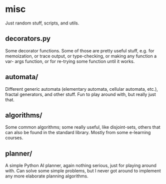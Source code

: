 # misc
Just random stuff, scripts, and utils.

decorators.py
-------------
Some decorator functions. Some of those are pretty useful stuff, e.g. for
memoization, or trace output, or type-checking, or making any function a var-
args function, or for re-trying some function until it works.

automata/
---------
Different generic automata (elementary automata, cellular automata, etc.),
fractal generators, and other stuff. Fun to play around with, but really just 
that.

algorithms/
-----------
Some common algorithms; some really useful, like disjoint-sets, others that can
also be found in the standard library. Mostly from some e-learning courses.

planner/
--------
A simple Python AI planner, again nothing serious, just for playing around with.
Can solve some simple problems, but I never got around to implement any more
elaborate planning algorithms.